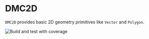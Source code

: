 # DMC2D

`DMC2D` provides basic 2D geometry primitives like `Vector` and `Polygon`.

![Build and test with coverage](https://github.com/mchapman87501/DMC2D/actions/workflows/swift_build_and_test_with_coverage.yml/badge.svg)
